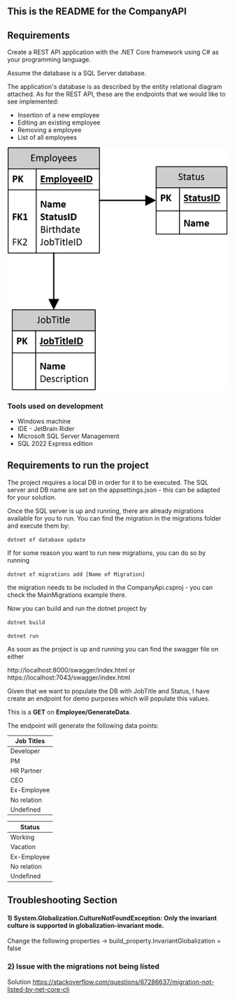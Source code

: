 ## This is the README for the CompanyAPI

## Requirements

Create a REST API application with the .NET Core framework using C# as your programming
language. 

Assume the database is a SQL Server database.

The application's database is as described by the entity relational diagram attached.
As for the REST API, these are the endpoints that we would like to see implemented:

- Insertion of a new employee
- Editing an existing employee
- Removing a employee
- List of all employees

![database requirements](Database.png)

### Tools used on development

- Windows machine
- IDE - JetBrain Rider
- Microsoft SQL Server Management
- SQL 2022 Express edition

## Requirements to run the project

The project requires a local DB in order for it to be executed.
The SQL server and DB name are set on the appsettings.json - this can be adapted for your solution.

Once the SQL server is up and running, there are already migrations available for you to run.
You can find the migration in the migrations folder and execute them by:

``dotnet ef database update``

If for some reason you want to run new migrations, you can do so by running 

``dotnet ef migrations add [Name of Migration]``

the migration needs to be included in the CompanyApi.csproj - you can check the MainMigrations example there.

Now you can build and run the dotnet project by 

``dotnet build``

``dotnet run``

As soon as the project is up and running you can find the swagger file on either

http://localhost:8000/swagger/index.html or https://localhost:7043/swagger/index.html

Given that we want to populate the DB with JobTitle and Status, I have create an endpoint
for demo purposes which will populate this values. 

This is a **GET** on **Employee/GenerateData**.

The endpoint will generate the following data points:


| Job Titles  |
|-------------|
| Developer   |
| PM          |
| HR Partner  |
| CEO         |
| Ex-Employee |
| No relation |
| Undefined   |


| Status      |
|-------------|
| Working     |
| Vacation    |
| Ex-Employee |
| No relation |
| Undefined   |


## Troubleshooting Section

####  1) System.Globalization.CultureNotFoundException: Only the invariant culture is supported in globalization-invariant mode.

Change the following properties -> build_property.InvariantGlobalization = false

### 2) Issue with the migrations not being listed

Solution https://stackoverflow.com/questions/67286637/migration-not-listed-by-net-core-cli

